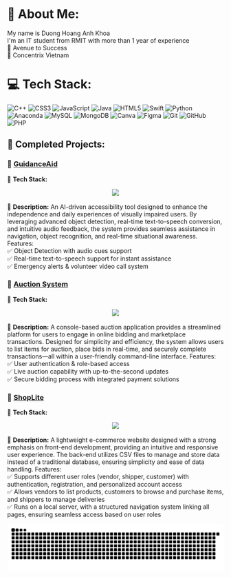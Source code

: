 # 💫 About Me:
My name is Duong Hoang Anh Khoa<br>I'm an IT student from RMIT with more than 1 year of experience<br>📄 Avenue to Success<br>📄 Concentrix Vietnam


# 💻 Tech Stack:
![C++](https://img.shields.io/badge/c++-%2300599C.svg?style=for-the-badge&logo=c%2B%2B&logoColor=white) ![CSS3](https://img.shields.io/badge/css3-%231572B6.svg?style=for-the-badge&logo=css3&logoColor=white) ![JavaScript](https://img.shields.io/badge/javascript-%23323330.svg?style=for-the-badge&logo=javascript&logoColor=%23F7DF1E) ![Java](https://img.shields.io/badge/java-%23ED8B00.svg?style=for-the-badge&logo=openjdk&logoColor=white) ![HTML5](https://img.shields.io/badge/html5-%23E34F26.svg?style=for-the-badge&logo=html5&logoColor=white) ![Swift](https://img.shields.io/badge/swift-F54A2A?style=for-the-badge&logo=swift&logoColor=white) ![Python](https://img.shields.io/badge/python-3670A0?style=for-the-badge&logo=python&logoColor=ffdd54) ![Anaconda](https://img.shields.io/badge/Anaconda-%2344A833.svg?style=for-the-badge&logo=anaconda&logoColor=white) ![MySQL](https://img.shields.io/badge/mysql-4479A1.svg?style=for-the-badge&logo=mysql&logoColor=white) ![MongoDB](https://img.shields.io/badge/MongoDB-%234ea94b.svg?style=for-the-badge&logo=mongodb&logoColor=white) ![Canva](https://img.shields.io/badge/Canva-%2300C4CC.svg?style=for-the-badge&logo=Canva&logoColor=white) ![Figma](https://img.shields.io/badge/figma-%23F24E1E.svg?style=for-the-badge&logo=figma&logoColor=white) ![Git](https://img.shields.io/badge/git-%23F05033.svg?style=for-the-badge&logo=git&logoColor=white) ![GitHub](https://img.shields.io/badge/github-%23121011.svg?style=for-the-badge&logo=github&logoColor=white)![PHP](https://img.shields.io/badge/php-%23777BB4.svg?style=for-the-badge&logo=php&logoColor=white)

## 💯 Completed Projects:
### 🔹 [GuidanceAid](https://github.com/anhkhoa31/SEPM-GuidanceAid)  
🔧 **Tech Stack:**   
 <p align="center">
      <a href="https://skillicons.dev">
        <img src="https://skillicons.dev/icons?i=swift,firebase,apple,figma,github" />
      </a>
  </p>

🎯 **Description:** An AI-driven accessibility tool designed to enhance the independence and daily experiences of visually impaired users. By leveraging advanced object detection, real-time text-to-speech conversion, and intuitive audio feedback, the system provides seamless assistance in navigation, object recognition, and real-time situational awareness. Features:  
✅ Object Detection with audio cues support  
✅ Real-time text-to-speech support for instant assistance  
✅ Emergency alerts & volunteer video call system 

### 🔹 [Auction System](https://github.com/anhkhoa31/auction-system)  
🔧 **Tech Stack:**  
<p align="center">
      <a href="https://skillicons.dev">
        <img src="https://skillicons.dev/icons?i=cpp,github" />
      </a>
  </p>

🎯 **Description:** A console-based auction application provides a streamlined platform for users to engage in online bidding and marketplace transactions. Designed for simplicity and efficiency, the system allows users to list items for auction, place bids in real-time, and securely complete transactions—all within a user-friendly command-line interface. Features:  
✅ User authentication & role-based access  
✅ Live auction capability with up-to-the-second updates  
✅ Secure bidding process with integrated payment solutions 

### 🔹 [ShopLite](https://github.com/anhkhoa31/e-commerce-website)  
🔧 **Tech Stack:**  
<p align="center">
      <a href="https://skillicons.dev">
        <img src="https://skillicons.dev/icons?i=html,javascript,css,php,github" />
      </a>
  </p>

🎯 **Description:** A lightweight e-commerce website designed with a strong emphasis on front-end development, providing an intuitive and responsive user experience. The back-end utilizes CSV files to manage and store data instead of a traditional database, ensuring simplicity and ease of data handling. Features:  
✅ Supports different user roles (vendor, shipper, customer) with authentication, registration, and personalized account access  
✅ Allows vendors to list products, customers to browse and purchase items, and shippers to manage deliveries  
✅ Runs on a local server, with a structured navigation system linking all pages, ensuring seamless access based on user roles 


<picture>
  <source media="(prefers-color-scheme: dark)" srcset="https://raw.githubusercontent.com/vutrongnhannguyen/vutrongnhannguyen/output/github-snake-dark.svg" />
  <source media="(prefers-color-scheme: light)" srcset="https://raw.githubusercontent.com/vutrongnhannguyen/vutrongnhannguyen/output/github-snake.svg" />
  <img alt="github-snake" src="https://raw.githubusercontent.com/vutrongnhannguyen/vutrongnhannguyen/output/github-snake.svg" />
</picture>
